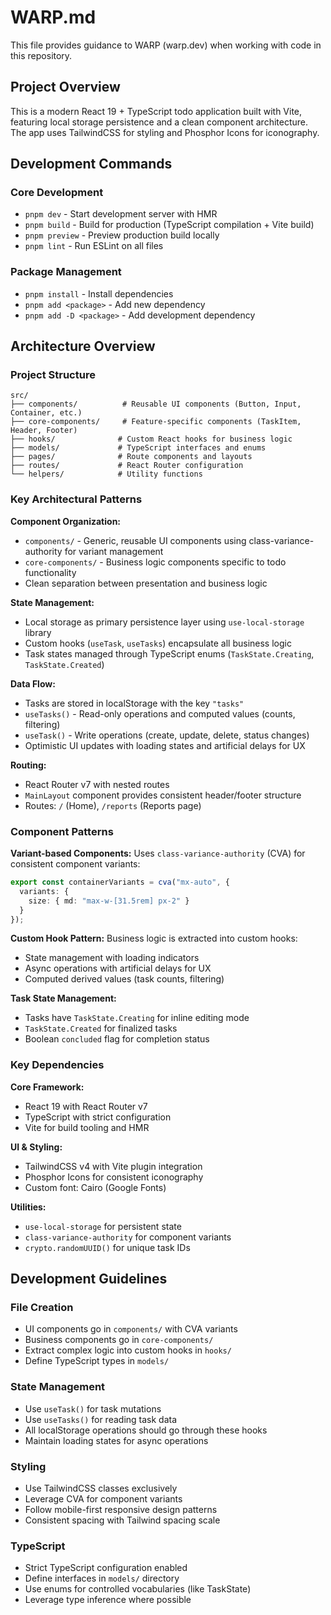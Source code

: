 # WARP.md

This file provides guidance to WARP (warp.dev) when working with code in this repository.

## Project Overview

This is a modern React 19 + TypeScript todo application built with Vite, featuring local storage persistence and a clean component architecture. The app uses TailwindCSS for styling and Phosphor Icons for iconography.

## Development Commands

### Core Development
- `pnpm dev` - Start development server with HMR
- `pnpm build` - Build for production (TypeScript compilation + Vite build)
- `pnpm preview` - Preview production build locally
- `pnpm lint` - Run ESLint on all files

### Package Management
- `pnpm install` - Install dependencies
- `pnpm add <package>` - Add new dependency
- `pnpm add -D <package>` - Add development dependency

## Architecture Overview

### Project Structure
```
src/
├── components/          # Reusable UI components (Button, Input, Container, etc.)
├── core-components/     # Feature-specific components (TaskItem, Header, Footer)
├── hooks/              # Custom React hooks for business logic
├── models/             # TypeScript interfaces and enums
├── pages/              # Route components and layouts
├── routes/             # React Router configuration
└── helpers/            # Utility functions
```

### Key Architectural Patterns

**Component Organization:**
- `components/` - Generic, reusable UI components using class-variance-authority for variant management
- `core-components/` - Business logic components specific to todo functionality
- Clean separation between presentation and business logic

**State Management:**
- Local storage as primary persistence layer using `use-local-storage` library
- Custom hooks (`useTask`, `useTasks`) encapsulate all business logic
- Task states managed through TypeScript enums (`TaskState.Creating`, `TaskState.Created`)

**Data Flow:**
- Tasks are stored in localStorage with the key `"tasks"`
- `useTasks()` - Read-only operations and computed values (counts, filtering)
- `useTask()` - Write operations (create, update, delete, status changes)
- Optimistic UI updates with loading states and artificial delays for UX

**Routing:**
- React Router v7 with nested routes
- `MainLayout` component provides consistent header/footer structure
- Routes: `/` (Home), `/reports` (Reports page)

### Component Patterns

**Variant-based Components:**
Uses `class-variance-authority` (CVA) for consistent component variants:
```typescript
export const containerVariants = cva("mx-auto", {
  variants: {
    size: { md: "max-w-[31.5rem] px-2" }
  }
});
```

**Custom Hook Pattern:**
Business logic is extracted into custom hooks:
- State management with loading indicators
- Async operations with artificial delays for UX
- Computed derived values (task counts, filtering)

**Task State Management:**
- Tasks have `TaskState.Creating` for inline editing mode
- `TaskState.Created` for finalized tasks
- Boolean `concluded` flag for completion status

### Key Dependencies

**Core Framework:**
- React 19 with React Router v7
- TypeScript with strict configuration
- Vite for build tooling and HMR

**UI & Styling:**
- TailwindCSS v4 with Vite plugin integration
- Phosphor Icons for consistent iconography
- Custom font: Cairo (Google Fonts)

**Utilities:**
- `use-local-storage` for persistent state
- `class-variance-authority` for component variants
- `crypto.randomUUID()` for unique task IDs

## Development Guidelines

### File Creation
- UI components go in `components/` with CVA variants
- Business components go in `core-components/`
- Extract complex logic into custom hooks in `hooks/`
- Define TypeScript types in `models/`

### State Management
- Use `useTask()` for task mutations
- Use `useTasks()` for reading task data
- All localStorage operations should go through these hooks
- Maintain loading states for async operations

### Styling
- Use TailwindCSS classes exclusively
- Leverage CVA for component variants
- Follow mobile-first responsive design patterns
- Consistent spacing with Tailwind spacing scale

### TypeScript
- Strict TypeScript configuration enabled
- Define interfaces in `models/` directory
- Use enums for controlled vocabularies (like TaskState)
- Leverage type inference where possible